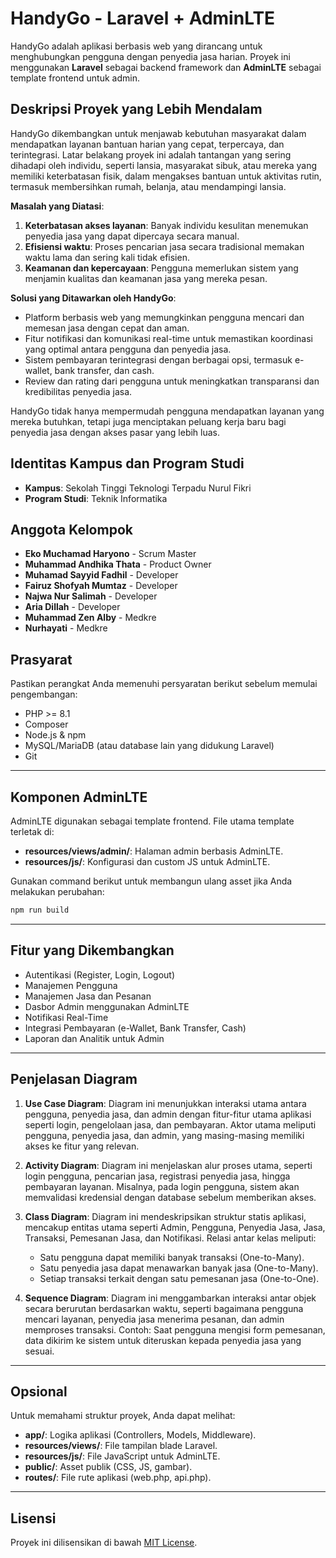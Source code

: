 # HandyGo - Laravel + AdminLTE

HandyGo adalah aplikasi berbasis web yang dirancang untuk menghubungkan pengguna dengan penyedia jasa harian. Proyek ini menggunakan **Laravel** sebagai backend framework dan **AdminLTE** sebagai template frontend untuk admin.

## Deskripsi Proyek yang Lebih Mendalam
HandyGo dikembangkan untuk menjawab kebutuhan masyarakat dalam mendapatkan layanan bantuan harian yang cepat, terpercaya, dan terintegrasi. Latar belakang proyek ini adalah tantangan yang sering dihadapi oleh individu, seperti lansia, masyarakat sibuk, atau mereka yang memiliki keterbatasan fisik, dalam mengakses bantuan untuk aktivitas rutin, termasuk membersihkan rumah, belanja, atau mendampingi lansia. 

**Masalah yang Diatasi**:
1. **Keterbatasan akses layanan**: Banyak individu kesulitan menemukan penyedia jasa yang dapat dipercaya secara manual.
2. **Efisiensi waktu**: Proses pencarian jasa secara tradisional memakan waktu lama dan sering kali tidak efisien.
3. **Keamanan dan kepercayaan**: Pengguna memerlukan sistem yang menjamin kualitas dan keamanan jasa yang mereka pesan.

**Solusi yang Ditawarkan oleh HandyGo**:
- Platform berbasis web yang memungkinkan pengguna mencari dan memesan jasa dengan cepat dan aman.
- Fitur notifikasi dan komunikasi real-time untuk memastikan koordinasi yang optimal antara pengguna dan penyedia jasa.
- Sistem pembayaran terintegrasi dengan berbagai opsi, termasuk e-wallet, bank transfer, dan cash.
- Review dan rating dari pengguna untuk meningkatkan transparansi dan kredibilitas penyedia jasa.

HandyGo tidak hanya mempermudah pengguna mendapatkan layanan yang mereka butuhkan, tetapi juga menciptakan peluang kerja baru bagi penyedia jasa dengan akses pasar yang lebih luas.

## Identitas Kampus dan Program Studi
- **Kampus**: Sekolah Tinggi Teknologi Terpadu Nurul Fikri
- **Program Studi**: Teknik Informatika

## Anggota Kelompok
- **Eko Muchamad Haryono** - Scrum Master
- **Muhammad Andhika Thata** - Product Owner
- **Muhamad Sayyid Fadhil** - Developer
- **Fairuz Shofyah Mumtaz** - Developer
- **Najwa Nur Salimah** - Developer
- **Aria Dillah** - Developer
- **Muhammad Zen Alby** - Medkre
- **Nurhayati** - Medkre

## Prasyarat
Pastikan perangkat Anda memenuhi persyaratan berikut sebelum memulai pengembangan:

- PHP >= 8.1
- Composer
- Node.js & npm
- MySQL/MariaDB (atau database lain yang didukung Laravel)
- Git

---

## Komponen AdminLTE
AdminLTE digunakan sebagai template frontend. File utama template terletak di:
- **resources/views/admin/**: Halaman admin berbasis AdminLTE.
- **resources/js/**: Konfigurasi dan custom JS untuk AdminLTE.

Gunakan command berikut untuk membangun ulang asset jika Anda melakukan perubahan:
```bash
npm run build
```

---

## Fitur yang Dikembangkan
- Autentikasi (Register, Login, Logout)
- Manajemen Pengguna
- Manajemen Jasa dan Pesanan
- Dasbor Admin menggunakan AdminLTE
- Notifikasi Real-Time
- Integrasi Pembayaran (e-Wallet, Bank Transfer, Cash)
- Laporan dan Analitik untuk Admin

---

## Penjelasan Diagram
1. **Use Case Diagram**:
   Diagram ini menunjukkan interaksi utama antara pengguna, penyedia jasa, dan admin dengan fitur-fitur utama aplikasi seperti login, pengelolaan jasa, dan pembayaran. Aktor utama meliputi pengguna, penyedia jasa, dan admin, yang masing-masing memiliki akses ke fitur yang relevan.

2. **Activity Diagram**:
   Diagram ini menjelaskan alur proses utama, seperti login pengguna, pencarian jasa, registrasi penyedia jasa, hingga pembayaran layanan. Misalnya, pada login pengguna, sistem akan memvalidasi kredensial dengan database sebelum memberikan akses.

3. **Class Diagram**:
   Diagram ini mendeskripsikan struktur statis aplikasi, mencakup entitas utama seperti Admin, Pengguna, Penyedia Jasa, Jasa, Transaksi, Pemesanan Jasa, dan Notifikasi. Relasi antar kelas meliputi:
   - Satu pengguna dapat memiliki banyak transaksi (One-to-Many).
   - Satu penyedia jasa dapat menawarkan banyak jasa (One-to-Many).
   - Setiap transaksi terkait dengan satu pemesanan jasa (One-to-One).

4. **Sequence Diagram**:
   Diagram ini menggambarkan interaksi antar objek secara berurutan berdasarkan waktu, seperti bagaimana pengguna mencari layanan, penyedia jasa menerima pesanan, dan admin memproses transaksi. Contoh: Saat pengguna mengisi form pemesanan, data dikirim ke sistem untuk diteruskan kepada penyedia jasa yang sesuai.

---

## Opsional
Untuk memahami struktur proyek, Anda dapat melihat:
- **app/**: Logika aplikasi (Controllers, Models, Middleware).
- **resources/views/**: File tampilan blade Laravel.
- **resources/js/**: File JavaScript untuk AdminLTE.
- **public/**: Asset publik (CSS, JS, gambar).
- **routes/**: File rute aplikasi (web.php, api.php).

---

## Lisensi
Proyek ini dilisensikan di bawah [MIT License](LICENSE).
